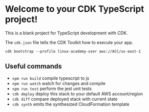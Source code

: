 # Welcome to your CDK TypeScript project!

This is a blank project for TypeScript development with CDK.

The `cdk.json` file tells the CDK Toolkit how to execute your app.

<!-- BOOTSTRAP -->
`cdk bootstrap --profile linux-academy-user aws://ACC/us-east-1`

## Useful commands

 * `npm run build`   compile typescript to js
 * `npm run watch`   watch for changes and compile
 * `npm run test`    perform the jest unit tests
 * `cdk deploy`      deploy this stack to your default AWS account/region
 * `cdk diff`        compare deployed stack with current state
 * `cdk synth`       emits the synthesized CloudFormation template
